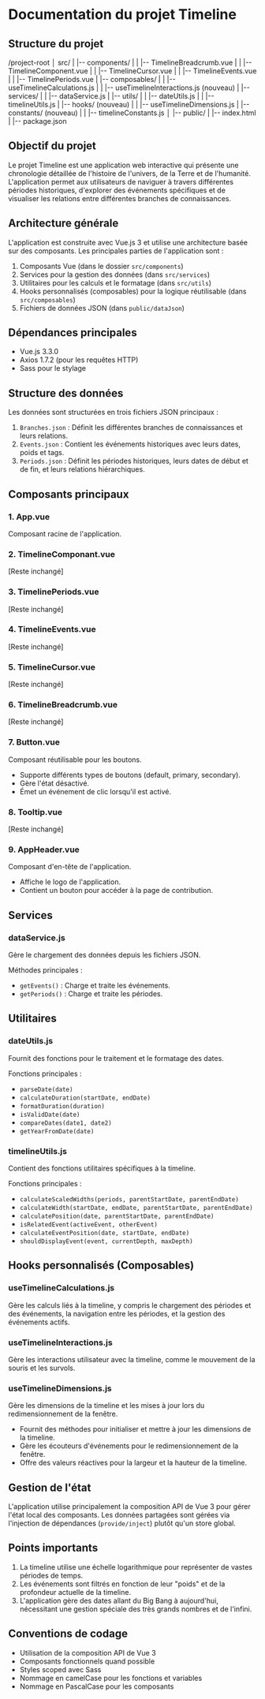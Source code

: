 # Documentation du projet Timeline

## Structure du projet
/project-root
│
src/
|   |-- components/
|   |   |-- TimelineBreadcrumb.vue
|   |   |-- TimelineComponent.vue
|   |   |-- TimelineCursor.vue
|   |   |-- TimelineEvents.vue
|   |   |-- TimelinePeriods.vue
|   |-- composables/
|   |   |-- useTimelineCalculations.js
|   |   |-- useTimelineInteractions.js (nouveau)
|   |-- services/
|   |   |-- dataService.js
|   |-- utils/
|   |   |-- dateUtils.js
|   |   |-- timelineUtils.js
|   |-- hooks/ (nouveau)
|   |   |-- useTimelineDimensions.js
|   |-- constants/ (nouveau)
|   |   |-- timelineConstants.js
│
|-- public/
|   |-- index.html
|
|-- package.json

## Objectif du projet
Le projet Timeline est une application web interactive qui présente une chronologie détaillée de l'histoire de l'univers, de la Terre et de l'humanité. L'application permet aux utilisateurs de naviguer à travers différentes périodes historiques, d'explorer des événements spécifiques et de visualiser les relations entre différentes branches de connaissances.

## Architecture générale
L'application est construite avec Vue.js 3 et utilise une architecture basée sur des composants. Les principales parties de l'application sont :

1. Composants Vue (dans le dossier `src/components`)
2. Services pour la gestion des données (dans `src/services`)
3. Utilitaires pour les calculs et le formatage (dans `src/utils`)
4. Hooks personnalisés (composables) pour la logique réutilisable (dans `src/composables`)
5. Fichiers de données JSON (dans `public/dataJson`)

## Dépendances principales
- Vue.js 3.3.0
- Axios 1.7.2 (pour les requêtes HTTP)
- Sass pour le stylage

## Structure des données
Les données sont structurées en trois fichiers JSON principaux :

1. `Branches.json` : Définit les différentes branches de connaissances et leurs relations.
2. `Events.json` : Contient les événements historiques avec leurs dates, poids et tags.
3. `Periods.json` : Définit les périodes historiques, leurs dates de début et de fin, et leurs relations hiérarchiques.

## Composants principaux

### 1. App.vue
Composant racine de l'application.

### 2. TimelineComponant.vue
[Reste inchangé]

### 3. TimelinePeriods.vue
[Reste inchangé]

### 4. TimelineEvents.vue
[Reste inchangé]

### 5. TimelineCursor.vue
[Reste inchangé]

### 6. TimelineBreadcrumb.vue
[Reste inchangé]

### 7. Button.vue
Composant réutilisable pour les boutons.
- Supporte différents types de boutons (default, primary, secondary).
- Gère l'état désactivé.
- Émet un événement de clic lorsqu'il est activé.

### 8. Tooltip.vue
[Reste inchangé]

### 9. AppHeader.vue
Composant d'en-tête de l'application.
- Affiche le logo de l'application.
- Contient un bouton pour accéder à la page de contribution.
## Services

### dataService.js
Gère le chargement des données depuis les fichiers JSON.

Méthodes principales :
- `getEvents()` : Charge et traite les événements.
- `getPeriods()` : Charge et traite les périodes.

## Utilitaires

### dateUtils.js
Fournit des fonctions pour le traitement et le formatage des dates.

Fonctions principales :
- `parseDate(date)`
- `calculateDuration(startDate, endDate)`
- `formatDuration(duration)`
- `isValidDate(date)`
- `compareDates(date1, date2)`
- `getYearFromDate(date)`

### timelineUtils.js
Contient des fonctions utilitaires spécifiques à la timeline.

Fonctions principales :
- `calculateScaledWidths(periods, parentStartDate, parentEndDate)`
- `calculateWidth(startDate, endDate, parentStartDate, parentEndDate)`
- `calculatePosition(date, parentStartDate, parentEndDate)`
- `isRelatedEvent(activeEvent, otherEvent)`
- `calculateEventPosition(date, startDate, endDate)`
- `shouldDisplayEvent(event, currentDepth, maxDepth)`

## Hooks personnalisés (Composables)

### useTimelineCalculations.js
Gère les calculs liés à la timeline, y compris le chargement des périodes et des événements, la navigation entre les périodes, et la gestion des événements actifs.

### useTimelineInteractions.js
Gère les interactions utilisateur avec la timeline, comme le mouvement de la souris et les survols.

### useTimelineDimensions.js
Gère les dimensions de la timeline et les mises à jour lors du redimensionnement de la fenêtre.
- Fournit des méthodes pour initialiser et mettre à jour les dimensions de la timeline.
- Gère les écouteurs d'événements pour le redimensionnement de la fenêtre.
- Offre des valeurs réactives pour la largeur et la hauteur de la timeline.

## Gestion de l'état
L'application utilise principalement la composition API de Vue 3 pour gérer l'état local des composants. Les données partagées sont gérées via l'injection de dépendances (`provide/inject`) plutôt qu'un store global.

## Points importants
1. La timeline utilise une échelle logarithmique pour représenter de vastes périodes de temps.
2. Les événements sont filtrés en fonction de leur "poids" et de la profondeur actuelle de la timeline.
3. L'application gère des dates allant du Big Bang à aujourd'hui, nécessitant une gestion spéciale des très grands nombres et de l'infini.

## Conventions de codage
- Utilisation de la composition API de Vue 3
- Composants fonctionnels quand possible
- Styles scoped avec Sass
- Nommage en camelCase pour les fonctions et variables
- Nommage en PascalCase pour les composants